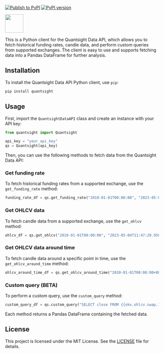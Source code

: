 [![Publish to PyPI](https://github.com/Unsigned-Research/quantsight-client/actions/workflows/publish-to-pypi.yml/badge.svg?branch=master)](https://github.com/Unsigned-Research/quantsight-client/actions/workflows/publish-to-pypi.yml) [![PyPI version](https://badge.fury.io/py/quantsight.svg)](https://badge.fury.io/py/quantsight)

<img height="60" src="https://www.quantsight.dev/static/media/trades.2cd0b7149637f5303dd5.png"/>

This is a Python client for the Quantsight Data API, which allows you to fetch historical funding rates, candle data, and perform custom queries from supported exchanges. The client is easy to use and supports fetching data into a Pandas DataFrame for further analysis.

## Installation

To install the Quantsight Data API Python client, use `pip`:

```bash
pip install quantsight
```

## Usage

First, import the `QuantsightDataAPI` class and create an instance with your API key:

```python
from quantsight import Quantsight

api_key = "your_api_key"
qs = Quantsight(api_key)
```

Then, you can use the following methods to fetch data from the Quantsight Data API:

### Get funding rate

To fetch historical funding rates from a supported exchange, use the `get_funding_rate` method:

```python
funding_rate_df = qs.get_funding_rate("2010-01-01T00:00:00", "2023-05-04T11:47:20.958631", "okx", 100, "BTC-USD-SWAP")
```

### Get OHLCV data

To fetch candle data from a supported exchange, use the `get_ohlcv` method:

```python
ohlcv_df = qs.get_ohlcv("2010-01-01T00:00:00", "2023-05-04T11:47:20.958631", "okx", "1d", "spot", 100, "BTC-USD-SWAP")
```

### Get OHLCV data around time

To fetch candle data around a specific point in time, use the `get_ohlcv_around_time` method:

```python
ohlcv_around_time_df = qs.get_ohlcv_around_time("2010-01-01T00:00:00+00:00", "2023-05-04T10:47:20.956633+00:00", "okx", "1d", "spot", "00:00:00", 10, 100, "BTC-USD-SWAP")
```

### Custom query (BETA)

To perform a custom query, use the `custom_query` method:

```python
custom_query_df = qs.custom_query("SELECT close FROM {{okx.ohlcv.swap.1d}} LIMIT 10", dry_run=True, use_legacy_sql=False)
```

Each method returns a Pandas DataFrame containing the fetched data.

## License

This project is licensed under the MIT License. See the [LICENSE](LICENSE) file for details.
